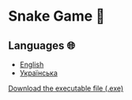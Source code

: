 # Snake Game 🐍

## Languages 🌐
- [English](docs/README_EN.md)
- [Українська](docs/README_UA.md)

[Download the executable file (.exe)](Snake-Game.exe)
